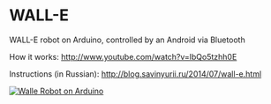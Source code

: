 WALL-E
======

WALL-E robot on Arduino, controlled by an Android via Bluetooth

How it works: http://www.youtube.com/watch?v=lbQo5tzhh0E

Instructions (in Russian): http://blog.savinyurii.ru/2014/07/wall-e.html

[![Walle Robot on Arduino](http://img.youtube.com/vi/lbQo5tzhh0E/0.jpg)](http://www.youtube.com/watch?v=lbQo5tzhh0E)
